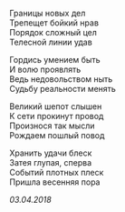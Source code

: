 Границы новых дел  
Трепещет бойкий нрав  
Порядок сложный цел  
Телесной линии удав  

Гордись умением быть  
И волю проявлять  
Ведь недовольством ныть  
Судьбу реальности менять  

Великий шепот слышен  
К сети прокинут провод  
Произнося так мысли  
Рождаем пошлый повод  

Хранить удачи блеск  
Затея глупая, сперва  
Событий плотных плеск  
Пришла весенняя пора  

*03.04.2018*